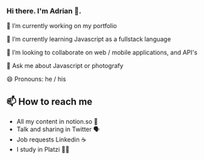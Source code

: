 ### Hi there. I'm Adrian 👋.

🔭  I’m currently working on my portfolio

🌱  I’m currently learning Javascript as a fullstack language

👯  I’m looking to collaborate on web / mobile applications, and API's

💬  Ask me about Javascript or photografy

😄  Pronouns: he / his

## 📫 How to reach me
- All my content in notion.so 📝
- Talk and sharing in Twitter 🗣
- Job requests Linkedin ☕️
- I study in Platzi 👨‍🎓

